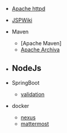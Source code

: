 - [Apache httpd](./httpd/readme.md)
- [JSPWiki](/jspwiki/readme.md)

- Maven
  - [Apache Maven]
  - [Apache Archiva](./apache/archiva/apache-archiva.md)

- NodeJs
  -

- SpringBoot
  - [validation](./springboot/validation.md)


- docker 
  - [nexus](./docker/021_docker_nexus.md)
  - [mattermost](./docker/022_docker_mattermost.md)